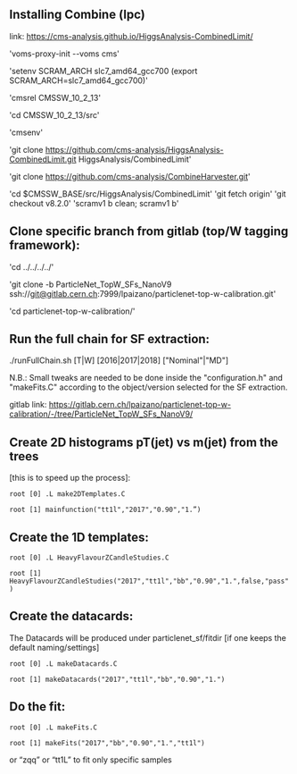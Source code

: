 Installing Combine (lpc)
------------------------
link: https://cms-analysis.github.io/HiggsAnalysis-CombinedLimit/

'voms-proxy-init --voms cms'

'setenv SCRAM_ARCH slc7_amd64_gcc700   (export SCRAM_ARCH=slc7_amd64_gcc700)'

'cmsrel CMSSW_10_2_13'

'cd CMSSW_10_2_13/src'

'cmsenv'

'git clone https://github.com/cms-analysis/HiggsAnalysis-CombinedLimit.git HiggsAnalysis/CombinedLimit'

'git clone https://github.com/cms-analysis/CombineHarvester.git'

'cd $CMSSW_BASE/src/HiggsAnalysis/CombinedLimit'
'git fetch origin'
'git checkout v8.2.0'
'scramv1 b clean; scramv1 b' 

Clone specific branch from gitlab (top/W tagging framework):
-----------------------------------------------------------
'cd ../../../../'

'git clone -b ParticleNet_TopW_SFs_NanoV9 ssh://git@gitlab.cern.ch:7999/lpaizano/particlenet-top-w-calibration.git'

'cd particlenet-top-w-calibration/'

Run the full chain for SF extraction:
------------------------------------

./runFullChain.sh  [T|W]  [2016|2017|2018]  ["Nominal"|"MD"]

N.B.: Small tweaks are needed to be done inside the "configuration.h" and "makeFits.C" according to the object/version selected for the SF extraction.

gitlab link: https://gitlab.cern.ch/lpaizano/particlenet-top-w-calibration/-/tree/ParticleNet_TopW_SFs_NanoV9/

## Create 2D histograms pT(jet) vs m(jet) from the trees
 [this is to speed up the process]:

`root [0] .L make2DTemplates.C` 

`root [1] mainfunction("tt1l","2017","0.90","1.”)`

## Create the 1D templates:

`root [0] .L HeavyFlavourZCandleStudies.C` 

`root [1] HeavyFlavourZCandleStudies("2017","tt1l","bb","0.90","1.",false,"pass")`

## Create the datacards:
The Datacards will be produced under particlenet_sf/fitdir 
[if one keeps the default naming/settings]


`root [0] .L makeDatacards.C` 

`root [1] makeDatacards("2017","tt1l","bb","0.90","1.")`


## Do the fit:

`root [0] .L makeFits.C `

`root [1] makeFits("2017","bb","0.90","1.","tt1l")`

 or “zqq” or “tt1L” to fit only specific samples
